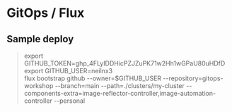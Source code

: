 # GitOps / Flux

## Sample deploy

> export GITHUB_TOKEN=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  
> export GITHUB_USER=neilnx3  
> flux bootstrap github --owner=$GITHUB_USER --repository=gitops-workshop --branch=main --path=./clusters/my-cluster --components-extra=image-reflector-controller,image-automation-controller --personal  
